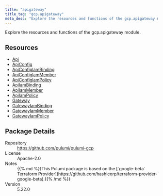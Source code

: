 ```yaml
---
title: "apigateway"
title_tag: "gcp.apigateway"
meta_desc: "Explore the resources and functions of the gcp.apigateway module."
---
```


<!-- WARNING: this file was generated by Pulumi Docs Generator. -->
<!-- Do not edit by hand unless you're certain you know what you are doing! -->

Explore the resources and functions of the gcp.apigateway module.

<h2 id="resources">Resources</h2>
<ul class="api">
    <li><a href="api" title="Api"><span class="symbol resource"></span>Api</a></li>
    <li><a href="apiconfig" title="ApiConfig"><span class="symbol resource"></span>ApiConfig</a></li>
    <li><a href="apiconfigiambinding" title="ApiConfigIamBinding"><span class="symbol resource"></span>ApiConfigIamBinding</a></li>
    <li><a href="apiconfigiammember" title="ApiConfigIamMember"><span class="symbol resource"></span>ApiConfigIamMember</a></li>
    <li><a href="apiconfigiampolicy" title="ApiConfigIamPolicy"><span class="symbol resource"></span>ApiConfigIamPolicy</a></li>
    <li><a href="apiiambinding" title="ApiIamBinding"><span class="symbol resource"></span>ApiIamBinding</a></li>
    <li><a href="apiiammember" title="ApiIamMember"><span class="symbol resource"></span>ApiIamMember</a></li>
    <li><a href="apiiampolicy" title="ApiIamPolicy"><span class="symbol resource"></span>ApiIamPolicy</a></li>
    <li><a href="gateway" title="Gateway"><span class="symbol resource"></span>Gateway</a></li>
    <li><a href="gatewayiambinding" title="GatewayIamBinding"><span class="symbol resource"></span>GatewayIamBinding</a></li>
    <li><a href="gatewayiammember" title="GatewayIamMember"><span class="symbol resource"></span>GatewayIamMember</a></li>
    <li><a href="gatewayiampolicy" title="GatewayIamPolicy"><span class="symbol resource"></span>GatewayIamPolicy</a></li>
</ul>

<h2 id="package-details">Package Details</h2>
<dl class="package-details">
	<dt>Repository</dt>
	<dd><a href="https://github.com/pulumi/pulumi-gcp">https://github.com/pulumi/pulumi-gcp</a></dd>
	<dt>License</dt>
	<dd>Apache-2.0</dd>
	<dt>Notes</dt>
	<dd>{{% md %}}This Pulumi package is based on the [`google-beta` Terraform Provider](https://github.com/hashicorp/terraform-provider-google-beta).{{% /md %}}</dd>
	<dt>Version</dt>
	<dd>5.22.0</dd>
</dl>


